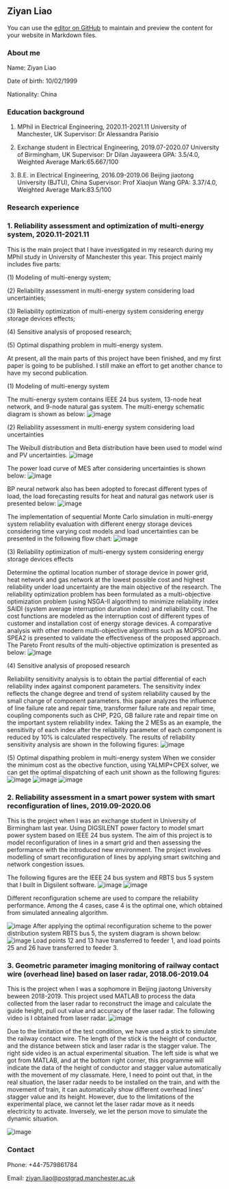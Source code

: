 ## Ziyan Liao

You can use the [editor on GitHub](https://github.com/Ziyan19990210/Ziyan19990210.github.io/edit/main/index.md) to maintain and preview the content for your website in Markdown files.

### About me

Name: Ziyan Liao

Date of birth: 10/02/1999

Nationality: China

### Education background           
1. MPhil in Electrical Engineering, 2020.11-2021.11
   University of Manchester, UK
   Supervisor: Dr Alessandra Parisio

2. Exchange student in Electrical Engineering, 2019.07-2020.07
   University of Birmingham, UK
   Supervisor: Dr Dilan Jayaweera
   GPA: 3.5/4.0, Weighted Average Mark:65.667/100 

3. B.E. in Electrical Engineering, 2016.09-2019.06
   Beijing jiaotong University (BJTU), China
   Supervisor: Prof Xiaojun Wang
   GPA: 3.37/4.0, Weighted Average Mark:83.5/100

### Research experience
### 1. Reliability assessment and optimization of multi-energy system, 2020.11-2021.11

This is the main project that I have investigated in my research during my MPhil study in University of Manchester this year. This project mainly includes five parts:

(1) Modeling of multi-energy system;

(2) Reliability assessment in multi-energy system considering load uncertainties;

(3) Reliability optimization of multi-energy system considering energy storage devices effects;

(4) Sensitive analysis of proposed research;

(5) Optimal dispathing problem in multi-energy system.

At present, all the main parts of this project have been finished, and my first paper is going to be published. I still make an effort to get another chance to have my second publication.

(1) Modeling of multi-energy system

The multi-energy system contains IEEE 24 bus system, 13-node heat network, and 9-node natural gas system. The multi-energy schematic diagram is shown as below:
![image](https://user-images.githubusercontent.com/86719547/124008374-43e04f00-d9d4-11eb-8d46-a67016e834fb.png)

(2) Reliability assessment in multi-energy system considering load uncertainties

The Weibull distribution and Beta distribution have been used to model wind and PV uncertainties. 
![image](https://user-images.githubusercontent.com/86719547/123991001-36ba6480-d9c2-11eb-8e54-5b941b495eff.png)

The power load curve of MES after considering uncertainties is shown below:
![image](https://user-images.githubusercontent.com/86719547/123982278-cbb95f80-d9ba-11eb-8acd-0a6ac31f848a.png)

BP neural network also has been adopted to forecast different types of load, the load forecasting results for heat and natural gas network user is presented below:
![image](https://user-images.githubusercontent.com/86719547/123990733-f0fd9c00-d9c1-11eb-8956-01624afe8ea1.png)


The implementation of sequential Monte Carlo simulation in multi-energy system reliability evaluation with different energy storage devices considering time varying cost models and load uncertainties can be presented in the following flow chart:
![image](https://user-images.githubusercontent.com/86719547/124008639-8bff7180-d9d4-11eb-8dde-c2d06c5e6ad4.png)

(3) Reliability optimization of multi-energy system considering energy storage devices effects

Determine the optimal location number of storage device in power grid, heat network and gas network at the lowest possible cost and highest reliability under load uncertainty are the main objective of the research. The reliability optimization problem has been formulated as a multi-objective optimization problem (using NSGA-II algorithm) to minimize reliability index SAIDI (system average interruption duration index) and reliability cost. The cost functions are modeled as the interruption cost of different types of customer and installation cost of energy storage devices. A comparative analysis with other modern multi-objective algorithms such as MOPSO and SPEA2 is presented to validate the effectiveness of the proposed approach. 
The Pareto Front results of the multi-objective optimization is presented as below:
![image](https://user-images.githubusercontent.com/86719547/123983667-f5bf5180-d9bb-11eb-86e9-a00dfb9b6f76.png)

(4) Sensitive analysis of proposed research

Reliability sensitivity analysis is to obtain the partial differential of each reliability index against component parameters. The sensitivity index reflects the change degree and trend of system reliability caused by the small change of component parameters. this paper analyzes the influence of line failure rate and repair time, transformer failure rate and repair time, coupling components such as CHP, P2G, GB failure rate and repair time on the important system reliability index. Taking the 2 MESs as an example, the sensitivity of each index after the reliability parameter of each component is reduced by 10% is calculated respectively. The results of reliability sensitivity analysis are shown in the following figures:
![image](https://user-images.githubusercontent.com/86719547/123984852-e55ba680-d9bc-11eb-843b-11d57905788d.png)



(5) Optimal dispathing problem in multi-energy system
When we consider the minimum cost as the obective function, using YALMIP+CPEX solver, we can get the optimal dispatching of each unit shown as the following figures:
![image](https://user-images.githubusercontent.com/86719547/124008886-d4b72a80-d9d4-11eb-9700-45eac5771c59.png)
![image](https://user-images.githubusercontent.com/86719547/124008931-e4367380-d9d4-11eb-8633-257cc92c1653.png)
![image](https://user-images.githubusercontent.com/86719547/124009014-fe705180-d9d4-11eb-8cb8-3b27bcd82718.png)

### 2. Reliability assessment in a smart power system with smart reconfiguration of lines, 2019.09-2020.06

This is the project when I was an exchange student in University of Birmingham last year. Using DIGSILENT power factory to model smart power system based on IEEE 24 bus system. The aim of this project is to model reconfiguration of lines in a smart grid and then assessing the performance with the introduced new environment. The project involves modelling of smart reconfiguration of lines by applying smart switching and network congestion issues. 

The following figures are the IEEE 24 bus system and RBTS bus 5 system that I built in Digsilent software.
![image](https://user-images.githubusercontent.com/86719547/123986713-75e6b680-d9be-11eb-889c-73c894b76832.png)
![image](https://user-images.githubusercontent.com/86719547/123986731-797a3d80-d9be-11eb-9bad-1e71fde94dcb.png)

Different reconfiguration scheme are used to compare the reliability performance. Among the 4 cases, case 4 is the optimal one, which obtained from simulated annealing algorithm.

![image](https://user-images.githubusercontent.com/86719547/123987274-f4435880-d9be-11eb-8b09-08bc186fc615.png)
After applying the optimal reconfiguration scheme to the power distribution system RBTS bus 5, the system diagram is shown below:
![image](https://user-images.githubusercontent.com/86719547/123987515-2bb20500-d9bf-11eb-8342-ad3bb33f8cbc.png)
Load points 12 and 13 have transferred to feeder 1, and load points 25 and 26 have transferred to feeder 3. 

### 3. Geometric parameter imaging monitoring of railway contact wire (overhead line) based on laser radar, 2018.06-2019.04

This is the project when I was a sophomore in Beijing jiaotong University beween 2018-2019. This project used MATLAB to process the data collected from the laser radar to reconstruct the image and calculate the guide height, pull out value and accuracy of the laser radar. The following video is I obtained from laser radar.
![image](https://user-images.githubusercontent.com/86719547/123988805-3a4cec00-d9c0-11eb-880f-84df890a5790.png)

Due to the limitation of the test condition, we have used a stick to simulate the railway contact wire. The length of the stick is the height of conductor, and the distance between stick and laser radar is the stagger value. The right side video is an actual experimental situation. The left side is what we got from MATLAB, and at the bottom right corner, this programme will indicate the data of the height of conductor and stagger value automatically with the movement of my classmate. Here, I need to point out that, in the real situation, the laser radar needs to be installed on the train, and with the movement of train, it can automatically show different overhead lines’ stagger value and its height. However, due to the limitations of the experimental place, we cannot let the laser radar move as it needs electricity to activate. Inversely, we let the person move to simulate the dynamic situation. 

![image](https://user-images.githubusercontent.com/86719547/123988942-58b2e780-d9c0-11eb-9d5c-1675ada6d05d.png)



### Contact

Phone: +44-7579861784

Email: ziyan.liao@postgrad.manchester.ac.uk
